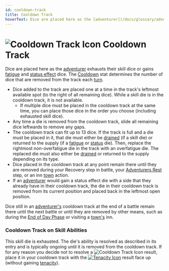 ```yaml
---
id: cooldown-track
title: Cooldown Track
hoverText: Dice are placed here as the [adventurer](/docs/glossary/adventurer) exhausts their skill dice or gains [fatigue](/docs/glossary/fatigue) and [status effect](/docs/battles/status-effects/index) dice. The [Cooldown](/docs/adventurer/stats/cooldown) stat determines the number of dice that are removed from the track each [turn](/docs/glossary/turn).
---
```


# <img src="/icons/cooldown-track.svg" alt="Cooldown Track Icon" /> Cooldown Track

Dice are placed here as the [adventurer](/docs/glossary/adventurer) exhausts their skill dice or gains [fatigue](/docs/glossary/fatigue) and [status effect](/docs/battles/status-effects/index) dice. The [Cooldown](/docs/adventurer/stats/cooldown) stat determines the number of dice that are removed from the track each [turn](/docs/glossary/turn).

- Dice added to the track are placed one at a time in the track's leftmost available spot (to the right of all remaining dice). While a skill die is in the cooldown track, it is not available.
  - If multiple dice must be placed in the cooldown track at the same time, you can place those dice in the order you choose (including exhausted skill dice).
- Any time a die is removed from the cooldown track, slide all remaining dice leftwards to remove any gaps.
- The cooldown track can fit up to 13 dice. If the track is full and a die must be placed in it, that die must either be [drained](/docs/glossary/drained) (if a skill die) or returned to the supply (if a [fatigue](/docs/glossary/fatigue) or [status](/docs/battles/status-effects/index) die). Then, replace the rightmost non-overfatigue die in the track with an overfatigue die. The replaced die must also either be [drained](/docs/glossary/drained) or returned to the supply depending on its type.
- Dice placed in the cooldown track at any point remain there until they are removed during your Recovery step in battle, your [Adventurers Rest](/docs/campaign/day/end-of-day-phase) step, or an inn [town](/docs/campaign/day/encounter-phase/town) action.
- If an [adventurer](/docs/glossary/adventurer) would gain a status effect die with a side that they already have in their cooldown track, the die in their cooldown track is removed from its current position and placed back in the leftmost open position.

Dice still in an [adventurer's](/docs/glossary/adventurer) cooldown track at the end of a battle remain there until the next battle or until they are removed by other means, such as during the [End of Day Phase](/docs/campaign/day/end-of-day-phase) or visiting a [town's](/docs/campaign/day/encounter-phase/town) inn.

### Cooldown Track on Skill Abilities

This skill die is exhausted. The die's ability is resolved as described in its entry and is typically ongoing until it is removed from the cooldown track. If for any reason you decide not to resolve a <img src="/icons/cooldown-track.svg" alt="Cooldown Track Icon" className="icon-svg" /> result, place it in your cooldown track with the [<img src="/icons/tenacity.svg" alt="Tenacity Icon" className="icon-svg"/>](/docs/glossary/tenacity) result face up (without gaining [tenacity](/docs/glossary/tenacity)).
